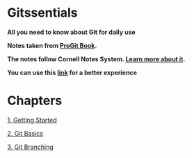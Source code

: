 # Gitssentials

**All you need to know about Git for daily use**

**Notes taken from [ProGit Book](https://git-scm.com/book/en/v2).**

**The notes follow Cornell Notes System. [Learn more about it](https://lsc.cornell.edu/how-to-study/taking-notes/cornell-note-taking-system/).**

**You can use this [link](https://jeweled-linen-6d3.notion.site/ProGit-ab64a078cc4f4a0b8ff3928fafc21c13) for a better experience**


# Chapters

[1. Getting Started](1%20Getting%20Started%20fbe17afadb64427e8bb2eb5e0d6fc646.md)

[2. Git Basics](2%20Git%20Basics%20671eaebc4fb84100a6cb9460cf7003d1.md)

[3. Git Branching](3%20Git%20Branching%2074f3c63478eb4c37930f4c7ebc025cf2.md)
